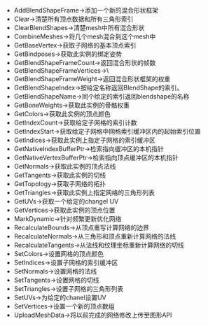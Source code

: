 - AddBlendShapeFrame->添加一个新的混合形状框架
- Clear->清楚所有顶点数据和所有三角形索引
- ClearBlendShapes->清楚mesh中所有混合形状
- CombineMeshes->将几个mesh混合到这个mesh中
- GetBaseVertex->获取子网络的基本顶点索引
- GetBindposes->获取此实例的绑定姿势
- GetBlendShapeFrameCount->返回混合形状的帧数
- GetBlendShapeFrameVertices->\
- GetBlendShapeFrameWeight->返回混合形状框架的权重
- GetBlendShapeIndex->按给定名称返回BlendShape的索引。
- GetBlendShapeName->同个给定的索引返回blendshape的名称
- GetBoneWeights->获取此实例的骨骼权重
- GetColors->获取此实例的顶点颜色
- GetIndexCount->获取给定子网格的索引计数
- GetIndexStart->获取给定子网格中网格索引缓冲区内的起始索引位置
- GetIndices->获取此实例上指定子网格的索引缓冲区
- GetNativeIndexBufferPtr->检索指向缓冲区的本机指针
- GetNativeVertexBufferPtr->检索指向顶点缓冲区的本机指针
- GetNormals->获取此实例的顶点法线
- GetTangents->获取此实例的切线
- GetTopology->获取子网络的拓扑
- GetTriangles->获取此实例上指定网络的三角形列表
- GetUVs->获取一个给定的changel UV
- GetVertices->获取此实例的顶点位置
- MarkDynamic->针对频繁更新优化网络
- RecalculateBounds->从顶点重写计算网络的边界
- RecalculateNormals->从三角形和顶点重新计算网络的法线
- RecalculateTangents->从法线和纹理坐标重新计算网络的切线
- SetColors->设置网格的顶点颜色
- SetIndices->设置子网格的索引缓冲区
- SetNormals->设置网格的法线
- SetTangents->设置网格的切线
- SetTriangles->设置子网格的三角形列表
- SetUVs->为给定的chanel设置UV
- SetVertices->设置一个新的顶点数组
- UploadMeshData->将以前完成的网络修改上传至图形API
